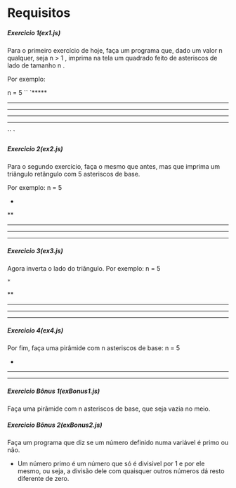 # Requisitos

##### Exercicio 1(ex1.js)

Para o primeiro exercício de hoje, faça um programa que, dado um valor n qualquer, seja n > 1 , imprima na tela um quadrado feito de asteriscos de lado de tamanho n .

Por exemplo:

n = 5
`` `*****
*****
*****
*****
*****
`` `

##### Exercicio 2(ex2.js)

Para o segundo exercício, faça o mesmo que antes, mas que imprima um triângulo retângulo com 5 asteriscos de base.

Por exemplo:
n = 5

*
**
***
****
*****

##### Exercicio 3(ex3.js)

Agora inverta o lado do triângulo. Por exemplo:
n = 5

    *
   **
  ***
 ****
*****

##### Exercicio 4(ex4.js)

Por fim, faça uma pirâmide com n asteriscos de base:
n = 5

  *
 ***
*****

##### Exercicio Bônus 1(exBonus1.js)

Faça uma pirâmide com n asteriscos de base, que seja vazia no meio.

##### Exercicio Bônus 2(exBonus2.js)

Faça um programa que diz se um número definido numa variável é primo ou não.

* Um número primo é um número que só é divisível por 1 e por ele mesmo, ou seja, a divisão dele com quaisquer outros números dá resto diferente de zero.
